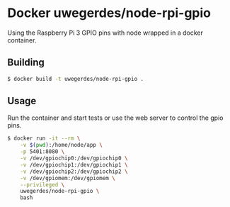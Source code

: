 # Docker uwegerdes/node-rpi-gpio

Using the Raspberry Pi 3 GPIO pins with node wrapped in a docker container.

## Building 

```bash
$ docker build -t uwegerdes/node-rpi-gpio .
```

## Usage

Run the container and start tests or use the web server to control the gpio pins.

```bash
$ docker run -it --rm \
	-v $(pwd):/home/node/app \
	-p 5401:8080 \
	-v /dev/gpiochip0:/dev/gpiochip0 \
	-v /dev/gpiochip1:/dev/gpiochip1 \
	-v /dev/gpiochip2:/dev/gpiochip2 \
	-v /dev/gpiomem:/dev/gpiomem \
	--privileged \
	uwegerdes/node-rpi-gpio \
	bash
```

